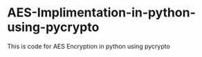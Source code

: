 # AES-Implimentation-in-python-using-pycrypto
This is code for AES Encryption in python using pycrypto 

